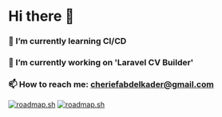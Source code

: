 # Hi there 👋

### 🌱 I’m currently learning CI/CD
### 🔭 I’m currently working on 'Laravel CV Builder'
### 📫 How to reach me: cheriefabdelkader@gmail.com

[![roadmap.sh](https://api.roadmap.sh/v1-badge/wide/64a84de61dadb37b72b6f828?variant=dark&roadmaps=computer-science%2Cjavascript%2Cjava%2Cpython)](https://roadmap.sh)
[![roadmap.sh](https://api.roadmap.sh/v1-badge/wide/64a84de61dadb37b72b6f828?variant=dark&roadmaps=javascript%2Cpython%2Ccomputer-science%2Csql)](https://roadmap.sh)
<!--
**CHERIEF-Dz/CHERIEF-Dz** is a ✨ _special_ ✨ repository because its `README.md` (this file) appears on your GitHub profile.

Here are some ideas to get you started:

- 🔭 I’m currently working on ...
- 🌱 I’m currently learning ...
- 👯 I’m looking to collaborate on ...
- 🤔 I’m looking for help with ...
- 💬 Ask me about ...
- 😄 Pronouns: ...
- ⚡ Fun fact: ...
-->
